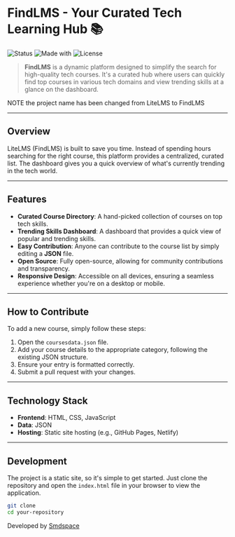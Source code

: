 # FindLMS - Your Curated Tech Learning Hub 📚

![Status](https://img.shields.io/badge/status-live-brightgreen)
![Made with](https://img.shields.io/badge/made%20with-HTML%20%2C%20CSS%20%2C%20JavaScript%20%2C%20JSON-red?logo=html5)
![License](https://img.shields.io/badge/license-MIT-blue)

> **FindLMS** is a dynamic platform designed to simplify the search for high-quality tech courses. It's a curated hub where users can quickly find top courses in various tech domains and view trending skills at a glance on the dashboard.

NOTE the project name has been changed from LiteLMS to FindLMS

---

## Overview

LiteLMS (FindLMS) is built to save you time. Instead of spending hours searching for the right course, this platform provides a centralized, curated list. The dashboard gives you a quick overview of what's currently trending in the tech world.

---

## Features

* **Curated Course Directory**: A hand-picked collection of courses on top tech skills.
* **Trending Skills Dashboard**: A dashboard that provides a quick view of popular and trending skills.
* **Easy Contribution**: Anyone can contribute to the course list by simply editing a **JSON** file.
* **Open Source**: Fully open-source, allowing for community contributions and transparency.
* **Responsive Design**: Accessible on all devices, ensuring a seamless experience whether you're on a desktop or mobile.
---

## How to Contribute

To add a new course, simply follow these steps:

1.  Open the `coursesdata.json` file.
2.  Add your course details to the appropriate category, following the existing JSON structure.
3.  Ensure your entry is formatted correctly.
4.  Submit a pull request with your changes.

---

## Technology Stack

* **Frontend**: HTML, CSS, JavaScript
* **Data**: JSON
* **Hosting**: Static site hosting (e.g., GitHub Pages, Netlify)

---

## Development

The project is a static site, so it's simple to get started. Just clone the repository and open the `index.html` file in your browser to view the application.

```bash
git clone
cd your-repository
```

Developed by [Smdspace](https://github.com/smdspace-dev)
